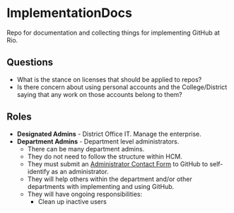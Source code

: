 # ImplementationDocs
Repo for documentation and collecting things for implementing GitHub at Rio.

## Questions
* What is the stance on licenses that should be applied to repos?
* Is there concern about using personal accounts and the College/District saying that any work on those accounts belong to them?

## Roles
* **Designated Admins** - District Office IT. Manage the enterprise.
* **Department Admins** - Department level administrators. 
  * There can be many department admins.
  * They do not need to follow the structure within HCM.
  * They must submit an [Administrator Contact Form](https://airtable.com/shrqHkJkfGPgo4Q7J) to GitHub to self-identify as an administrator. 
  * They will help others within the department and/or other departments with implementing and using GitHub.
  * They will have ongoing responsibilities:
    * Clean up inactive users
